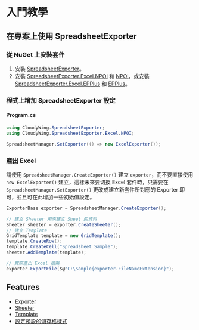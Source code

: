 # 入門教學

## 在專案上使用 SpreadsheetExporter
### 從 NuGet 上安裝套件
1. 安裝 [SpreadsheetExporter](https://www.nuget.org/packages/CloudyWing.SpreadsheetExporter)。
2. 安裝 [SpreadsheetExporter.Excel.NPOI](https://www.nuget.org/packages/CloudyWing.SpreadsheetExporter.Excel.NPOI) 和 [NPOI](https://www.nuget.org/packages/NPOI)，或安裝 [SpreadsheetExporter.Excel.EPPlus](https://www.nuget.org/packages/CloudyWing.SpreadsheetExporter.Excel.EPPlus) 和 [EPPlus](https://www.nuget.org/packages/EPPlus)。

### 程式上增加 SpreadsheetExporter 設定

#### Program.cs
```csharp
using CloudyWing.SpreadsheetExporter;
using CloudyWing.SpreadsheetExporter.Excel.NPOI;

SpreadsheetManager.SetExporter(() => new ExcelExporter());
```

### 產出 Excel
請使用 `SpreadsheetManager.CreateExporter()` 建立 `exporter`，而不要直接使用 `new ExcelExporter()` 建立，這樣未來要切換 Excel 套件時，只需要在 `SpreadsheetManager.SetExporter()` 更改成建立新套件所對應的 Exporter 即可，並且可在此增加一些初始值設定。

```csharp
ExporterBase exporter = SpreadsheetManager.CreateExporter();

// 建立 Sheeter 用來建立 Sheet 的資料
Sheeter sheeter = exporter.CreateSheeter();
// 建立 Template
GridTemplate template = new GridTemplate();
template.CreateRow();
template.CreateCell("Spreadsheet Sample");
sheeter.AddTemplate(template);

// 實際產出 Excel 檔案
exporter.ExportFile($@"C:\Sample{exporter.FileNameExtension}");
```

## Features
* [Exporter](./Exporter.md)
* [Sheeter](./Sheeter.md)
* [Template](./Template.md)
* [設定預設的儲存格樣式](./%E8%A8%AD%E5%AE%9A%E9%A0%90%E8%A8%AD%E7%9A%84%E5%84%B2%E5%AD%98%E6%A0%BC%E6%A8%A3%E5%BC%8F.md)